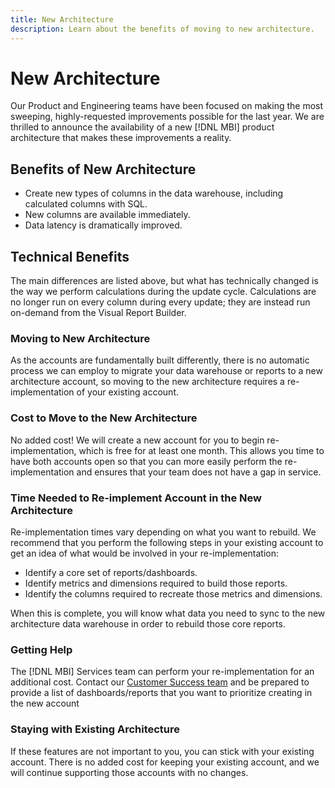 ```yaml
---
title: New Architecture
description: Learn about the benefits of moving to new architecture.
---
```

# New Architecture

Our Product and Engineering teams have been focused on making the most sweeping, highly-requested improvements possible for the last year. We are thrilled to announce the availability of a new [!DNL MBI] product architecture that makes these improvements a reality.

## Benefits of New Architecture

* Create new types of columns in the data warehouse, including calculated columns with SQL.
* New columns are available immediately.
* Data latency is dramatically improved.

## Technical Benefits

The main differences are listed above, but what has technically changed is the way we perform calculations during the update cycle. Calculations are no longer run on every column during every update; they are instead run on-demand from the Visual Report Builder.

### Moving to New Architecture

As the accounts are fundamentally built differently, there is no automatic process we can employ to migrate your data warehouse or reports to a new architecture account, so moving to the new architecture requires a re-implementation of your existing account.

### Cost to Move to the New Architecture

No added cost! We will create a new account for you to begin re-implementation, which is free for at least one month. This allows you time to have both accounts open so that you can more easily perform the re-implementation and ensures that your team does not have a gap in service.

### Time Needed to Re-implement Account in the New Architecture

Re-implementation times vary depending on what you want to rebuild. We recommend that you perform the following steps in your existing account to get an idea of what would be involved in your re-implementation:

* Identify a core set of reports/dashboards.
* Identify metrics and dimensions required to build those reports.
* Identify the columns required to recreate those metrics and dimensions.

When this is complete, you will know what data you need to sync to the new architecture data warehouse in order to rebuild those core reports.

### Getting Help

The [!DNL MBI] Services team can perform your re-implementation for an additional cost. Contact our [Customer Success team](../../guide-overview.md) and be prepared to provide a list of dashboards/reports that you want to prioritize creating in the new account

### Staying with Existing Architecture

If these features are not important to you, you can stick with your existing account. There is no added cost for keeping your existing account, and we will continue supporting those accounts with no changes.
